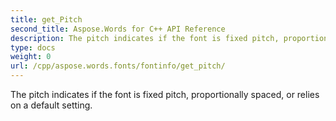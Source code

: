 ```yaml
---
title: get_Pitch
second_title: Aspose.Words for C++ API Reference
description: The pitch indicates if the font is fixed pitch, proportionally spaced, or relies on a default setting. 
type: docs
weight: 0
url: /cpp/aspose.words.fonts/fontinfo/get_pitch/
---
```


The pitch indicates if the font is fixed pitch, proportionally spaced, or relies on a default setting. 

